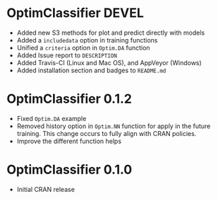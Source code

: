# OptimClassifier DEVEL
* Added new S3 methods for plot and predict directly with models
* Added  a `includedata` option in training functions
* Unified a `criteria` option in `Optim.DA` function
* Added Issue report to `DESCRIPTION`
* Added Travis-CI (Linux and Mac OS), and AppVeyor (Windows)
* Added installation section and badges to `README.md`


# OptimClassifier 0.1.2

* Fixed `Optim.DA` example 
* Removed history option in `Optim.NN` function for apply in the future training. This change occurs to fully align with CRAN policies.
* Improve the different function helps

# OptimClassifier 0.1.0

* Initial CRAN release




